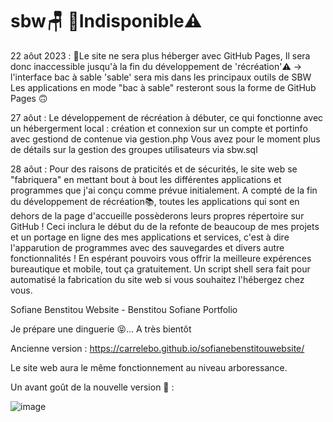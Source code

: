 # sbw🪑 🚧Indisponible⚠️
22 aôut 2023 :
🚧Le site ne sera plus héberger avec GitHub Pages, Il sera donc inaccessible jusqu'à la fin du développement de 'récréation'⚠️
-> l'interface bac à sable 'sable' sera mis dans les principaux outils de SBW 
Les applications en mode "bac à sable" resteront sous la forme de GitHub Pages 🙃

27 aôut :
Le développement de récréation à débuter, ce qui fonctionne avec un hébergerment local : création et connexion sur un compte et portinfo avec gestiond de contenue via gestion.php
Vous avez pour le moment plus de détails sur la gestion des groupes utilisateurs via sbw.sql

28 aôut :
Pour des raisons de praticités et de sécurités, le site web se "fabriquera" en mettant bout à bout les différentes applications et programmes que j'ai conçu comme prévue initialement. 
A compté de la fin du développement de récréation📚, toutes les applications qui sont en dehors de la page d'accueille possèderons leurs propres répertoire sur GitHub !
Ceci inclura le début du de la refonte de beaucoup de mes projets et un portage en ligne des mes applications et services, c'est à dire l'apparution de programmes avec des sauvegardes et divers autre fonctionnalités !
En espérant pouvoirs vous offrir la meilleure expérences bureautique et mobile, tout ça gratuitement.
Un script shell sera fait pour automatisé la fabrication du site web si vous souhaitez l'hébergez chez vous.

Sofiane Benstitou Website - Benstitou Sofiane Portfolio

Je prépare une dinguerie 😝... A très bientôt

Ancienne version : https://carrelebo.github.io/sofianebenstitouwebsite/

Le site web aura le même fonctionnement au niveau arboressance.

Un avant goût de la nouvelle version 🤯 : 

![image](https://github.com/benstitousofiane/sbw/assets/129552238/2c1b7d1c-f754-452b-801b-9bc1afd0258f)


